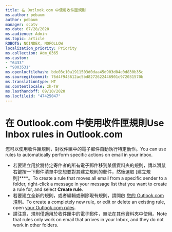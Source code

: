 ```yaml
---
title: 在 Outlook.com 中使用收件匣規則
ms.author: pebaum
author: pebaum
manager: scotv
ms.date: 07/28/2020
ms.audience: Admin
ms.topic: article
ROBOTS: NOINDEX, NOFOLLOW
localization_priority: Priority
ms.collection: Adm_O365
ms.custom:
- "6433"
- "9003531"
ms.openlocfilehash: bde03c10a1911503d0daa45d903d04e0d830b35c
ms.sourcegitcommit: 76d4f943612ac5bd8272622446901c972031570b
ms.translationtype: HT
ms.contentlocale: zh-TW
ms.lasthandoff: 09/10/2020
ms.locfileid: "47425047"
---
```

# <a name="use-inbox-rules-in-outlookcom"></a><span data-ttu-id="9fdb5-102">在 Outlook.com 中使用收件匣規則</span><span class="sxs-lookup"><span data-stu-id="9fdb5-102">Use Inbox rules in Outlook.com</span></span>

<span data-ttu-id="9fdb5-103">您可以使用收件匣規則，對收件匣中的電子郵件自動執行特定動作。</span><span class="sxs-lookup"><span data-stu-id="9fdb5-103">You can use rules to automatically perform specific actions on email in your inbox.</span></span>

- <span data-ttu-id="9fdb5-104">若要建立用於將特定寄件者的所有電子郵件移到某個資料夾的規則，請以滑鼠右鍵按一下郵件清單中您想要對其建立規則的郵件，然後選取 [建立規則]\*\*\*\*。</span><span class="sxs-lookup"><span data-stu-id="9fdb5-104">To create a rule that moves all email from a specific sender to a folder, right-click a message in your message list that you want to create a rule for, and select  **Create rule**.</span></span>
- <span data-ttu-id="9fdb5-105">若要建立全新的規則，或者編輯或刪除現有規則，請開啟 [您的 Outlook.com 規則](https://go.microsoft.com/fwlink/?linkid=2118142)。</span><span class="sxs-lookup"><span data-stu-id="9fdb5-105">To create a completely new rule, or edit or delete an existing rule, open [your Outlook.com rules](https://go.microsoft.com/fwlink/?linkid=2118142).</span></span>
- <span data-ttu-id="9fdb5-106">請注意，規則僅適用於收件匣中的電子郵件，無法在其他資料夾中使用。</span><span class="sxs-lookup"><span data-stu-id="9fdb5-106">Note that rules only work on email that arrives in your Inbox, and they do not work in other folders.</span></span>
